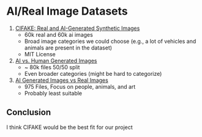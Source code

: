 # AI/Real Image Datasets
1. [CIFAKE: Real and AI-Generated Synthetic Images](https://www.kaggle.com/datasets/birdy654/cifake-real-and-ai-generated-synthetic-images)
      - 60k real and 60k ai images
     - Broad image categories we could choose (e.g., a lot of vehicles and animals are present in the dataset)
     - MIT License
2. [AI vs. Human Generated Images](https://www.kaggle.com/datasets/alessandrasala79/ai-vs-human-generated-dataset)
     - ~ 80k files 50/50 split
     - Even broader categories (might be hard to categorize)
3. [AI Generated Images vs Real Images](https://www.kaggle.com/datasets/cashbowman/ai-generated-images-vs-real-images)
     - 975 Files, Focus on people, animals, and art
     - Probably least suitable
  
## Conclusion
I think CIFAKE would be the best fit for our project

